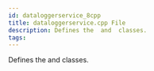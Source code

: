 ```yaml
---
id: dataloggerservice_8cpp
title: dataloggerservice.cpp File
description: Defines the  and  classes.
tags:
---
```

Defines the  <docRefTextType>  and  <docRefTextType>  classes.

